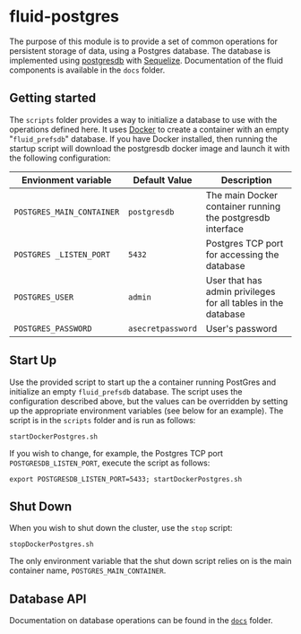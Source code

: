 # fluid-postgres

The purpose of this module is to provide a set of common operations for
persistent storage of data, using a Postgres database.  The database is
implemented using [postgresdb](https://www.postgresql.org//) with
[Sequelize](https://sequelize.readthedocs.io/en/v3).  Documentation of the fluid
components is available in the `docs` folder.

## Getting started

The `scripts` folder provides a way to initialize a database to use with the
operations defined here.  It uses [Docker](https://www.docker.com/get-started)
to create a container with an empty "`fluid_prefsdb`" database.  If you have
Docker installed, then running the startup script will download the postgresdb
docker image and launch it with the following configuration:

| Envionment variable        | Default Value     | Description |
| -------------------------- | -------------     | ----------- |
| `POSTGRES_MAIN_CONTAINER`  | `postgresdb`      | The main Docker container running the postgresdb interface |
| `POSTGRES _LISTEN_PORT`    | `5432`            | Postgres TCP port for accessing the database |
| `POSTGRES_USER`            | `admin`           | User that has admin privileges for all tables in the database |
| `POSTGRES_PASSWORD`        | `asecretpassword` | User's password |

## Start Up

Use the provided script to start up the a container running PostGres and
initialize an empty `fluid_prefsdb` database.  The script uses the configuration
described above, but the values can be overridden by setting up the appropriate
environment variables (see below for an example).  The script is in the
`scripts` folder and is run as follows:

```console
startDockerPostgres.sh
```

If you wish to change, for example, the Postgres TCP port
`POSTGRESDB_LISTEN_PORT`, execute the script as follows:

```console
export POSTGRESDB_LISTEN_PORT=5433; startDockerPostgres.sh
```

## Shut Down

When you wish to shut down the cluster, use the `stop` script:

```console
stopDockerPostgres.sh
```

The only environment variable that the shut down script relies on is the main
container name, `POSTGRES_MAIN_CONTAINER`.

## Database API

Documentation on database operations can be found in the
[`docs`](docs/Operations.md) folder.
